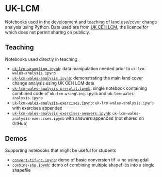 # UK-LCM

Notebooks used in the development and teaching of land use/cover change analysis using Python. Data used are from [UK CEH LCM](https://www.ceh.ac.uk/ukceh-land-cover-maps), the licence for which does not permit sharing on publicly.

## Teaching
Notebooks used directly in teaching:

- [`uk-lcm-wrangling.ipynb`](uk-lcm-wrangling.ipynb): data manipulation needed prior to `uk-lcm-wales-analysis.ipynb`
- [`uk-lcm-wales-analysis.ipynb`](uk-lcm-wales-analysis.ipynb): demonstrating the main land cover change analysis using UK CEH LCM data
- [`uk-lcm-wales-analysis-presplit.ipynb`](uk-lcm-wales-analysis-presplit.ipynb): single notebook containing combined code of `uk-lcm-wrangling.ipynb` and `uk-lcm-wales-analysis.ipynb`  
- [`uk-lcm-wales-analysis-exercises.ipynb`](uk-lcm-wales-analysis-exercises.ipynb): `uk-lcm-wales-analysis.ipynb` with exercises appended
- [`uk-lcm-wales-analysis-exercises-answers.ipynb`](uk-lcm-wales-analysis-exercises-answers.ipynb): `uk-lcm-wales-analysis-exercises.ipynb` with answers appended (not shared on GitHub)

## Demos
Supporting notebooks that might be useful for students

- [`convert-tif-nc.ipynb`](convert-tif-nc.ipynb): demo of basic conversion tif -> nc using gdal
- [`combine-shp.ipynb`](combine-shp.ipynb): demo of combining multiple shapefiles into a single shapefile
